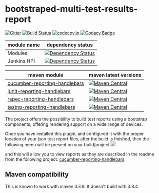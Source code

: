 # bootstraped-multi-test-results-report

[![Gitter](https://badges.gitter.im/web-innovate/bootstraped-multi-test-results-report.svg)](https://gitter.im/web-innovate/bootstraped-multi-test-results-report?utm_source=badge&utm_medium=badge&utm_campaign=pr-badge)
[![Build Status](https://travis-ci.org/web-innovate/bootstraped-multi-test-results-report.svg?branch=master)](https://travis-ci.org/web-innovate/bootstraped-multi-test-results-report)
[![codecov.io](https://codecov.io/github/web-innovate/bootstraped-multi-test-results-report/coverage.svg?branch=master)](https://codecov.io/github/web-innovate/bootstraped-multi-test-results-report?branch=master)
[![Codacy Badge](https://api.codacy.com/project/badge/Grade/1f08666bbb7c46c8bc4e0c41d34e3d75)](https://www.codacy.com/app/bogdan-livadariu/bootstraped-multi-test-results-report?utm_source=github.com&amp;utm_medium=referral&amp;utm_content=web-innovate/bootstraped-multi-test-results-report&amp;utm_campaign=Badge_Grade)

| module name | dependency status |
| ----------- | ----------------- |
| Modules |[![Dependency Status](https://www.versioneye.com/user/projects/57a88a72c953220013e578d6/badge.svg?style=flat-square)](https://www.versioneye.com/user/projects/57a88a72c953220013e578d6)|
| Jenkins HPI |[![Dependency Status](https://www.versioneye.com/user/projects/57a88a7fd3298e001626276d/badge.svg?style=flat-square&label=coo)](https://www.versioneye.com/user/projects/57a88a7fd3298e001626276d)|

| maven module | maven latest versions |
| ------------ | --------------------- |
| [cucumber-reporting-handlebars](./cucumber-reporting-handlebars)     | [![Maven Central](https://maven-badges.herokuapp.com/maven-central/com.github.bogdanlivadariu/cucumber-reporting-handlebars/badge.svg)](https://maven-badges.herokuapp.com/maven-central/com.github.bogdanlivadariu/cucumber-reporting-handlebars) |
| [junit-reporting-handlebars](./junit-reporting-handlebars)     | [![Maven Central](https://maven-badges.herokuapp.com/maven-central/com.github.bogdanlivadariu/junit-reporting-handlebars/badge.svg)](https://maven-badges.herokuapp.com/maven-central/com.github.bogdanlivadariu/junit-reporting-handlebars) |
| [rspec-reporting-handlebars](./rspec-reporting-handlebars)     | [![Maven Central](https://maven-badges.herokuapp.com/maven-central/com.github.bogdanlivadariu/rspec-reporting-handlebars/badge.svg)](https://maven-badges.herokuapp.com/maven-central/com.github.bogdanlivadariu/rspec-reporting-handlebars) |
| [testng-reporting-handlebars](./testng-reporting-handlebars)     | [![Maven Central](https://maven-badges.herokuapp.com/maven-central/com.github.bogdanlivadariu/testng-reporting-handlebars/badge.svg)](https://maven-badges.herokuapp.com/maven-central/com.github.bogdanlivadariu/testng-reporting-handlebars) |


The project offers the possibility to build test reports using a bootstrap components, offering rendering support on a wide range of devices.

Once you have installed this plugin, and configured it with the proper location of your json test report files,
after the build is finished, then the following menu will be present on your build/project
<img src='http://s6.postimg.org/wnpkt6crl/jenkins_Ci.png'>

and this will allow you to view reports as they are described in the readme from the following project:
[cucumber-reporting-handlebars](https://github.com/web-innovate/bootstraped-multi-test-results-report/tree/master/cucumber-reporting-handlebars)

## Maven compatibility

This is known to work with maven 3.3.9.
It doesn't build with 3.8.4.
